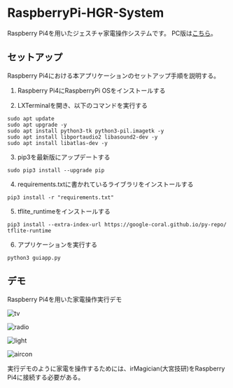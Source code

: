 # RaspberryPi-HGR-System
Raspberry Pi4を用いたジェスチャ家電操作システムです。
PC版は[こちら](https://github.com/appleyuta/Hand-Gesture-Recognition)。

## セットアップ
Raspberry Pi4における本アプリケーションのセットアップ手順を説明する。

1. Raspberry Pi4にRaspberryPi OSをインストールする

2. LXTerminalを開き、以下のコマンドを実行する
```
sudo apt update
sudo apt upgrade -y
sudo apt install python3-tk python3-pil.imagetk -y
sudo apt install libportaudio2 libasound2-dev -y
sudo apt install libatlas-dev -y
```

3. pip3を最新版にアップデートする
```
sudo pip3 install --upgrade pip
```

4. requirements.txtに書かれているライブラリをインストールする
```
pip3 install -r "requirements.txt"
```

5. tflite_runtimeをインストールする
```
pip3 install --extra-index-url https://google-coral.github.io/py-repo/ tflite-runtime
```

6. アプリケーションを実行する
```
python3 guiapp.py
```

## デモ
Raspberry Pi4を用いた家電操作実行デモ

![tv](https://github.com/appleyuta/RaspberryPi-HGR-System/tree/main/demo/tv_demo.gif)

![radio](https://github.com/appleyuta/RaspberryPi-HGR-System/tree/main/demo/radio_demo.gif)

![light](https://github.com/appleyuta/RaspberryPi-HGR-System/tree/main/demo/light_demo.gif)

![aircon](https://github.com/appleyuta/RaspberryPi-HGR-System/tree/main/demo/aircon_demo.gif)


実行デモのように家電を操作するためには、irMagician(大宮技研)をRaspberry Pi4に接続する必要がある。